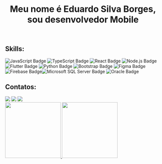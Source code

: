 ### <h1 align="center"> Meu nome é Eduardo Silva Borges, sou desenvolvedor Mobile </h1>
<br>

## Skills:
![JavaScript Badge](https://img.shields.io/badge/JavaScript-F7DF1E?logo=javascript&logoColor=000&style=flat) ![TypeScript Badge](https://img.shields.io/badge/TypeScript-3178C6?logo=typescript&logoColor=fff&style=flat) ![React Badge](https://img.shields.io/badge/React-61DAFB?logo=react&logoColor=000&style=flat) ![Node.js Badge](https://img.shields.io/badge/Node.js-393?logo=nodedotjs&logoColor=fff&style=flat) ![Flutter Badge](https://img.shields.io/badge/Flutter-02569B?logo=flutter&logoColor=fff&style=flat) ![Python Badge](https://img.shields.io/badge/Python-3776AB?logo=python&logoColor=fff&style=flat) ![Bootstrap Badge](https://img.shields.io/badge/Bootstrap-7952B3?logo=bootstrap&logoColor=fff&style=flat) ![Figma Badge](https://img.shields.io/badge/Figma-F24E1E?logo=figma&logoColor=fff&style=flat) ![Firebase Badge](https://img.shields.io/badge/Firebase-FFCA28?logo=firebase&logoColor=000&style=flat)![Microsoft SQL Server Badge](https://img.shields.io/badge/Microsoft%20SQL%20Server-CC2927?logo=microsoftsqlserver&logoColor=fff&style=flat) ![Oracle Badge](https://img.shields.io/badge/Oracle-F80000?logo=oracle&logoColor=fff&style=flat) 


## Contatos:

<div>
<a href="https://instagram.com/eduardosb.dev" target="_blank"><img loading="lazy" src="https://img.shields.io/badge/-Instagram-%23E4405F?style=for-the-badge&logo=instagram&logoColor=white" target="_blank"></a>
<a href = "mailto:edusborges99@hotmail.com"><img loading="lazy" src="https://img.shields.io/badge/Gmail-D14836?style=for-the-badge&logo=gmail&logoColor=white" target="_blank"></a>
<a href="https://www.linkedin.com/in/eduardo-silva-borges-99008b188/" target="_blank"><img loading="lazy" src="https://img.shields.io/badge/-LinkedIn-%230077B5?style=for-the-badge&logo=linkedin&logoColor=white" target="_blank"></a>   
</div>

<div>
<a href="https://github.com/seu-usuário-aqui">
<img loading="lazy" height="180em" src="https://github-readme-stats.vercel.app/api/top-langs/?username=RealDuduSB&layout=compact&langs_count=7&theme=dracula"/>
<img loading="lazy" height="180em" src="https://github-readme-stats.vercel.app/api?username=RealDuduSB&show_icons=true&theme=dracula&include_all_commits=true&count_private=true"/>
</div>
